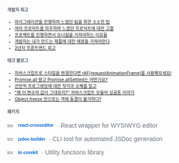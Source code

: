 
<span style="color:#4E5968; font-size:10px;">

#### 개발자 회고
- [마이그레이션을 진행하며 느꼈던 팀을 위한 소소한 팁](https://klmhyeonwooo.tistory.com/183)<br>
- [여러 프로덕트를 마주하며 느꼈던 프로덕트에 대한 고찰](https://klmhyeonwooo.tistory.com/172)<br>
- [프로젝트를 진행하면서 오너쉽을 가져야하는 이유들](https://klmhyeonwooo.tistory.com/149)<br>
- [개발자는 내가 만드는 제품에 대한 애정을 가져야한다](https://klmhyeonwooo.tistory.com/122)<br>
- [2년차 프론트엔드 회고](https://klmhyeonwooo.tistory.com/167)<br>

#### 테크 블로그
- [자바스크립트로 스타일을 변경한다면 rAF(requestAnimationFrame)를 사용해보세요!](https://klmhyeonwooo.tistory.com/198)<br>
- [Promise.all 말고 Promise.allSettled는 어떤가요?](https://klmhyeonwooo.tistory.com/197)<br>
- [선언적 프로그래밍에 대한 착각과 오해를 읽고](https://klmhyeonwooo.tistory.com/195)<br>
- [&quot;왜 이 변수의 값이 그대로지?&quot; 자바스크립트 모듈의 싱글톤 이야기](https://klmhyeonwooo.tistory.com/194)<br>
- [Object.freeze 만으로는 객체 동결이 불가하다?](https://klmhyeonwooo.tistory.com/193)<br>


#### 패키지
<ul style="list-style: none; padding: 0; margin: 0; font-family: sans-serif; line-height: 1.8;">
  <li style="display: flex; align-items: center; gap: 8px; margin-bottom: 6px;">
    <img width="17" height="auto" alt="icon" src="https://github.com/user-attachments/assets/69ee1f1e-b92d-45b8-b534-941ee871efd4" />
    <a href="" style="text-decoration: none; color: #0366d6; font-weight: 600;">react-crosseditor</a>
    <span style="color: #6a737d; font-size: 14px;"> · React wrapper for WYSIWYG editor</span>
  </li>
  <li style="display: flex; align-items: center; gap: 8px; margin-bottom: 6px;">
    <img width="17" height="auto" alt="icon" src="https://github.com/user-attachments/assets/69ee1f1e-b92d-45b8-b534-941ee871efd4" />
    <a href="" style="text-decoration: none; color: #0366d6; font-weight: 600;">jsdoc-builder</a>
    <span style="color: #6a737d; font-size: 14px;"> · CLI tool for automated JSDoc generation</span>
  </li>
  <li style="display: flex; align-items: center; gap: 8px;">
    <img width="17" height="auto" alt="icon" src="https://github.com/user-attachments/assets/69ee1f1e-b92d-45b8-b534-941ee871efd4" />
    <a href="" style="text-decoration: none; color: #0366d6; font-weight: 600;">kr-corekit</a>
    <span style="color: #6a737d; font-size: 14px;"> · Utility functions library</span>
  </li>
</ul>
